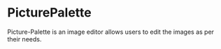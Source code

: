 # PicturePalette
Picture-Palette is an image editor allows users to edit the images as per their needs.
